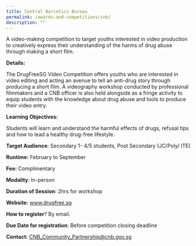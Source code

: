 ```yaml
---
title: Central Narcotics Bureau
permalink: /awards-and-competitions/cnb/
description: ""
---
```

A video-making competition to target youths interested in video production to creatively express their understanding of the harms of drug abuse through making a short film.

**Details:** 

The DrugFreeSG Video Competition offers youths who are interested in video editing and acting an avenue to tell an anti-drug story through producing a short film. A videography workshop conducted by professional filmmakers and a CNB officer is also held alongside as a fringe activity to equip students with the knowledge about drug abuse and tools to produce their video entry.

**Learning Objectives:**

Students will learn and understand the harmful effects of drugs, refusal tips and how to lead a healthy drug-free lifestyle.

**Target Audience**: Secondary 1- 4/5 students, Post Secondary (JC/Poly/ ITE)

**Runtime:** February to September

**Fee:** Complimentary

**Modality**: In-person

**Duration of Session**: 2hrs for workshop

**Website:** www.drugfree.sg

**How to register**? By email.

**Due Date for registration**: Before competition closing deadline

**Contact:** CNB_Community_Partnership@cnb.gov.sg